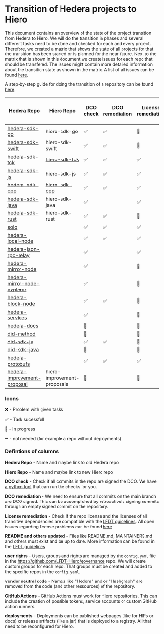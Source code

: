 # Transition of Hedera projects to Hiero

This document contains an overview of the state of the project transition from Hedera to Hiero.
We will do the transition in phases and several different tasks need to be done and checked for each and every project.
Therefore, we created a matrix that shows the state of all projects for that the transition has been started or is planned for the near future.
Next to the matrix that is shown in this document we create issues for each repo that should be transfered.
The issues might contain more detailed information about the transition state as shown in the matrix.
A list of all issues can be found [here](https://github.com/LFDT-Hiero/tsc/issues/5).

A step-by-step guide for doing the transition of a repository can be found [here](https://github.com/hiero-ledger/hiero/blob/main/hashgraph-transfer.md).

| Hedera Repo                                                                             | Hiero Repo                  | DCO check          | DCO remediation  | License remediation  | README and others updated | user rights    | vendor neutral code | GitHub Actions     | deployments        | Community informed |
| --------------------------------------------------------------------------------------- | --------------------------- | ------------------ | ---------- | -------------- | ------------------------- | -------------- | ------------------- | ------------------ | ------------------ | ------------------ |
| [hedera-sdk-go](https://github.com/hashgraph/hedera-sdk-go)                             | hiero-sdk-go                | :white_check_mark: | :white_check_mark: | :construction: |             | :construction: |                     | :construction:     | :heavy_minus_sign: | |
| [hedera-sdk-swift](https://github.com/hashgraph/hedera-sdk-swift)                       | hiero-sdk-swift             | :white_check_mark: | :white_check_mark: | :construction: |             |  :white_check_mark: |                     | :construction:     | :heavy_minus_sign: | |
| [hedera-sdk-tck](https://github.com/hashgraph/hedera-sdk-tck)                           | [hiero-sdk-tck](https://github.com/hiero-ledger/hiero-sdk-tck)               | :white_check_mark: | :white_check_mark: | :white_check_mark: | :construction: | :white_check_mark: |                     | :construction: | :heavy_minus_sign: | |
| [hedera-sdk-js](https://github.com/hashgraph/hedera-sdk-js)                             | hiero-sdk-js                | :white_check_mark: | :white_check_mark: | :white_check_mark: |                           |  :white_check_mark: |                     |                    | :construction:| |
| [hedera-sdk-cpp](https://github.com/hashgraph/hedera-sdk-cpp)                           | [hiero-sdk-cpp](https://github.com/hiero-ledger/hiero-sdk-cpp)               | :white_check_mark: | :white_check_mark: | :white_check_mark: | :construction: | :white_check_mark: |                     | :construction: | :heavy_minus_sign: | |
| [hedera-sdk-java](https://github.com/hashgraph/hedera-sdk-java)                         | hiero-sdk-java              | :white_check_mark:     |            | :white_check_mark: |                          |  :white_check_mark: |                     |                    | :construction: | |
| [hedera-sdk-rust](https://github.com/hashgraph/hedera-sdk-rust)                         | hiero-sdk-rust              | :white_check_mark: | :white_check_mark: | :construction: |                           |  :white_check_mark: |                     |                    |                    | |
| [solo](https://github.com/hashgraph/solo)                                               |                             | :white_check_mark: | :white_check_mark: |      :white_check_mark: |                           |                |                     |                    | :construction: | |
| [hedera-local-node](https://github.com/hashgraph/hedera-local-node)                     |                             | :white_check_mark: | :white_check_mark: | :white_check_mark: |                           |                |                     |                    | :construction: | |
| [hedera-json-rpc-relay](https://github.com/hashgraph/hedera-json-rpc-relay)             |                             | :white_check_mark:    |            | :white_check_mark: |                           |                |                     |                    |                    | |
| [hedera-mirror-node](https://github.com/hashgraph/hedera-mirror-node)                   |                             | :white_check_mark:    |            | :construction: |                           | :white_check_mark: |                     |                    |                    | |
| [hedera-mirror-node-explorer](https://github.com/hashgraph/hedera-mirror-node-explorer) |                             | :white_check_mark: |            |      :construction: |                           |                |                     |                    |                    | |
| [hedera-block-node](https://github.com/hashgraph/hedera-block-node)                     |                             | :white_check_mark: | :white_check_mark: | :construction: |                           |:white_check_mark: |                     |                    |                    | |
| [hedera-services](https://github.com/hashgraph/hedera-services)                         |                             | :white_check_mark:    |            | :construction: |                           |                |                     |                    |                    | |
| [hedera-docs](https://github.com/hashgraph/hedera-docs)                                 |                             | :construction:     |            | :construction:|                           |                |                     |                    |                    | |
| [did-method](https://github.com/hashgraph/did-method)                                   |                             | :construction:     |            | :construction:  |                           |                |                     |                    |                    | |
| [did-sdk-js](https://github.com/hashgraph/did-sdk-js)                                   |                             | :white_check_mark: | :white_check_mark: | :construction: |                           |                |                     |                    |                    | |
| [did-sdk-java](https://github.com/hashgraph/did-sdk-java)                               |                             | :construction:     |            | :construction: |                           |                |                     |                    |                    | |
| [hedera-protobufs](https://github.com/hashgraph/hedera-protobufs)                       |                             | :white_check_mark: | :white_check_mark: | :white_check_mark: |                           |     |                     |                    |                    | |
| [hedera-improvement-proposal](https://github.com/hashgraph/hedera-improvement-proposal) | hiero-improvement-proposals | :construction:     |            | :construction: | :construction:            | :construction: |                     | :construction:     | :heavy_minus_sign: | |

### Icons

:x: - Problem with given tasks

:white_check_mark: - Task sucessfull 

:construction: - In progress

:heavy_minus_sign: - not needed (for example a repo without deployments)

### Defintions of columns

**Hedera Repo** - Name and maybe link to old Hedera repo

**Hiero Repo** - Name and maybe link to new Hiero repo

**DCO check** - Check if all commits in the repo are signed the DCO. We have [a python tool](https://github.com/hiero-ledger/hiero/tree/main/dco-check) that can run the checks for you.

**DCO remediation** - We need to ensure that all commits on the main branch are DCO signed. This can be accomplished by retroactively signing commits through an empty signed commit on the repository.

**License remediation** - Check if the repo license and the licenses of all transitive dependencies are compatible with the [LFDT guidelines](https://lf-decentralized-trust.github.io/governance/governing-documents/allowed-third-party-licenses.html). All open issues regarding license problems can be found [here](https://github.com/LFDT-Hiero/tsc/labels/license%20issue).

**README and others updated** - Files like README.md, MAINTAINERS.md and others must exist and be up to date. More information can be found in the [LFDT guidelines](https://lf-decentralized-trust.github.io/governance/governing-documents/repository-structure.html)

**user rights** - Users, groups and rights are managed by the `config.yaml` file in the https://github.com/LFDT-Hiero/governance repo. We will create custom groups for each repo. That groups must be created and added to the specific repos in the `config.yaml`.

**vendor neutral code** - Names like "Hedera" and or "Hashgraph" are removed from the code (and other ressources) of the repository.

**GitHub Actions** - GitHub Actions must work for Hiero repositories. This can include the creation of possible tokens, service accounts or custom GitHub action runners.

**deployments** - Deployments can be published webpages (like for HIPs or docs) or release artifacts (like a jar) that is deployed to a registry. All that need to be reconfigured for Hiero.

